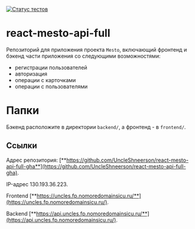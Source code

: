 [![Статус тестов](../../actions/workflows/tests.yml/badge.svg)](../../actions/workflows/tests.yml)

# react-mesto-api-full
Репозиторий для приложения проекта `Mesto`, включающий фронтенд и бэкенд части приложения со следующими возможностями: 
- регистрации пользователей
- авторизация 
- операции с карточками
- операции с пользователями

# Папки
Бэкенд расположите в директории `backend/`, а фронтенд - в `frontend/`. 
  
## Ссылки 

Адрес репозитория: [**https://github.com/UncleShneerson/react-mesto-api-full-gha**](https://github.com/UncleShneerson/react-mesto-api-full-gha).

IP-адрес 130.193.36.223.

Frontend [**https://uncles.fp.nomoredomainsicu.ru/**](https://uncles.fp.nomoredomainsicu.ru/).

Backend [**https://api.uncles.fp.nomoredomainsicu.ru/**](https://api.uncles.fp.nomoredomainsicu.ru/).
